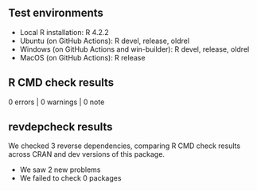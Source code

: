 ## Test environments
* Local R installation: R 4.2.2
* Ubuntu (on GitHub Actions): R devel, release, oldrel
* Windows (on GitHub Actions and win-builder): R devel, release, oldrel
* MacOS (on GitHub Actions): R release

## R CMD check results

0 errors | 0 warnings | 0 note

## revdepcheck results

We checked 3 reverse dependencies, comparing R CMD check results across CRAN and dev versions of this package.

 * We saw 2 new problems
 * We failed to check 0 packages
